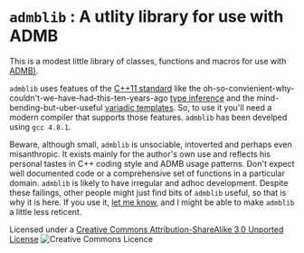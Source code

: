 # `admblib` : A utlity library for use with ADMB

This is a modest little library of classes, functions and macros for use with [ADMB)](http://admb-project.org/).

`admblib` uses featues of the [C++11 standard](http://en.wikipedia.org/wiki/C++11) like the oh-so-convienient-why-couldn't-we-have-had-this-ten-years-ago [type inference](http://en.wikipedia.org/wiki/C++11#Type_inference) and the mind-bending-but-uber-useful [variadic templates](http://en.wikipedia.org/wiki/Variadic_templates). So, to use it you'll need a modern compiler that supports those features. `admblib` has been develped using `gcc 4.8.1`.

Beware, although small, `admblib` is unsociable, intoverted and perhaps even misanthropic.
It exists mainly for the author's own use and reflects his personal tastes in C++ coding style and ADMB usage patterns. 
Don't expect well documented code or a comprehensive set of functions in a particular domain.
`admblib` is likely to have irregular and adhoc development.
Despite these failings, other people might just find bits of `admblib` useful, so that is why it is here.
If you use it, [let me know](mailto:nokome.bentley@trophia.com?subject=admblib...&body=...is%20a%20complete%20waste%20of%20time%20%2F%20quite%20useful%20(delete%20as%20appropriate)), and I might be able to make `admblib` a little less reticent.

Licensed under a [Creative Commons Attribution-ShareAlike 3.0 Unported License](http://creativecommons.org/licenses/by-sa/3.0/deed.en_GB)
<img alt="Creative Commons Licence" style="border-width:0" src="http://i.creativecommons.org/l/by-sa/3.0/88x31.png" />